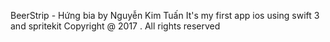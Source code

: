 BeerStrip - Hứng bia by Nguyễn Kim Tuấn
It's my first app ios using swift 3 and spritekit
Copyright @ 2017 . All rights reserved
